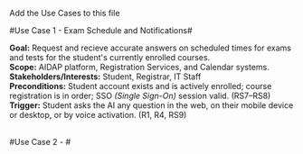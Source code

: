 Add the Use Cases to this file

#Use Case 1 - Exam Schedule and Notifications#  

**Goal:** Request and recieve accurate answers on scheduled times for exams and tests for the student's currently enrolled courses.  
**Scope:** AIDAP platform, Registration Services, and Calendar systems.  
**Stakeholders/Interests:** Student, Registrar, IT Staff  
**Preconditions:** Student account exists and is actively enrolled; course registration is in order; SSO *(Single Sign-On)* session valid. (RS7–RS8)   
**Trigger:** Student asks the AI any question in the web, on their mobile device or desktop, or by voice activation. (R1, R4, RS9)   
  <br>  
  
#Use Case 2 - #  
